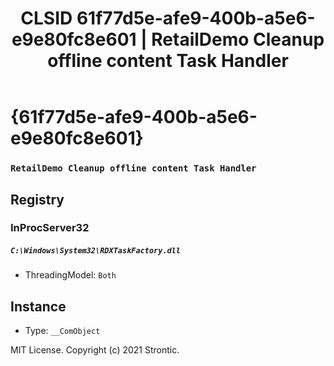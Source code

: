 ﻿---
title: "CLSID 61f77d5e-afe9-400b-a5e6-e9e80fc8e601 | RetailDemo Cleanup offline content Task Handler"
excerpt: What is COM-Object CLSID 61f77d5e-afe9-400b-a5e6-e9e80fc8e601?
---

# {61f77d5e-afe9-400b-a5e6-e9e80fc8e601}

### `RetailDemo Cleanup offline content Task Handler`

## Registry


### InProcServer32

##### `C:\Windows\System32\RDXTaskFactory.dll`
* ThreadingModel: `Both`

## Instance

* Type: `__ComObject`

MIT License. Copyright (c) 2021 Strontic.


